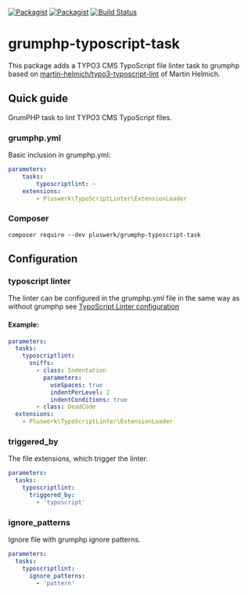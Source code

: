[![Packagist](https://img.shields.io/packagist/v/pluswerk/grumphp-typoscript-task.svg?style=flat-square)](https://packagist.org/packages/pluswerk/grumphp-xliff-task)
[![Packagist](https://img.shields.io/packagist/l/pluswerk/grumphp-typoscript-task.svg?style=flat-square)](https://opensource.org/licenses/LGPL-3.0)
[![Build Status](https://travis-ci.com/pluswerk/grumphp-typoscript-task.svg?branch=master)](https://travis-ci.com/pluswerk/grumphp-typoscript-task)

# grumphp-typoscript-task

This package adds a TYPO3 CMS TypoScript file linter task to grumphp based
on [martin-helmich/typo3-typoscript-lint](https://github.com/martin-helmich/typo3-typoscript-lint) of Martin Helmich.

## Quick guide

GrumPHP task to lint TYPO3 CMS TypoScript files.

### grumphp.yml

Basic inclusion in grumphp.yml:

```yaml
parameters:
    tasks:
        typoscriptlint: ~ 
    extensions:
        - Pluswerk\TypoScriptLinter\ExtensionLoader
```

### Composer

``composer require --dev pluswerk/grumphp-typoscript-task``

## Configuration

### typoscript linter

The linter can be configured in the grumphp.yml file in the same way as without grumphp see [TypoScript Linter configuration](https://github.com/martin-helmich/typo3-typoscript-lint#configuration)

#### Example:

```yaml
parameters:
  tasks:
    typoscriptlint:
      sniffs:
        - class: Indentation
          parameters:
            useSpaces: true
            indentPerLevel: 2
            indentConditions: true
        - class: DeadCode
  extensions:
    - Pluswerk\TypoScriptLinter\ExtensionLoader
```

### triggered_by

The file extensions, which trigger the linter.

```yaml
parameters:
  tasks:
    typoscriptlint:
      triggered_by:
        - 'typoscript'
```

### ignore_patterns

Ignore file with grumphp ignore patterns.

```yaml
parameters:
  tasks:
    typoscriptlint:
      ignore_patterns:
        - 'pattern'
```
